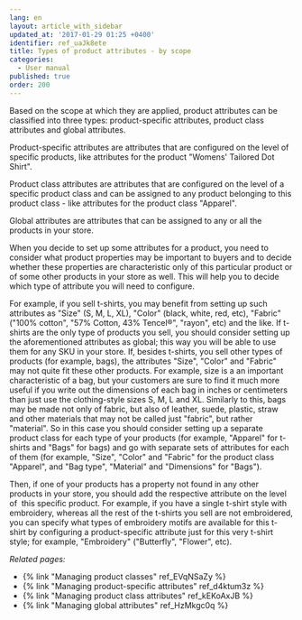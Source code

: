 ```yaml
---
lang: en
layout: article_with_sidebar
updated_at: '2017-01-29 01:25 +0400'
identifier: ref_uaJk8ete
title: Types of product attributes - by scope
categories:
  - User manual
published: true
order: 200
---
```



Based on the scope at which they are applied, product attributes can be classified into three types: product-specific attributes, product class attributes and global attributes.

Product-specific attributes are attributes that are configured on the level of specific products, like attributes for the product "Womens' Tailored Dot Shirt". 

Product class attributes are attributes that are configured on the level of a specific product class and can be assigned to any product belonging to this product class - like attributes for the product class "Apparel".

Global attributes are attributes that can be assigned to any or all the products in your store.

When you decide to set up some attributes for a product, you need to consider what product properties may be important to buyers and to decide whether these properties are characteristic only of this particular product or of some other products in your store as well. This will help you to decide which type of attribute you will need to configure.

For example, if you sell t-shirts, you may benefit from setting up such attributes as "Size" (S, M, L, XL), "Color" (black, white, red, etc), "Fabric" ("100% cotton", "57% Cotton, 43% Tencel®", "rayon", etc) and the like. If t-shirts are the only type of products you sell, you should consider setting up the aforementioned attributes as global; this way you will be able to use them for any SKU in your store. If, besides t-shirts, you sell other types of products (for example, bags), the attributes "Size", "Color" and "Fabric" may not quite fit these other products. For example, size is a an important characteristic of a bag, but your customers are sure to find it much more useful if you write out the dimensions of each bag in inches or centimeters than just use the clothing-style sizes S, M, L and XL. Similarly to this, bags may be made not only of fabric, but also of leather, suede, plastic, straw and other materials that may not be called just "fabric", but rather "material". So in this case you should consider setting up a separate product class for each type of your products (for example, "Apparel" for t-shirts and "Bags" for bags) and go with separate sets of attributes for each of them (for example, "Size", "Color" and "Fabric" for the product class "Apparel", and "Bag type", "Material" and "Dimensions" for "Bags"). 

Then, if one of your products has a property not found in any other products in your store, you should add the respective attribute on the level of  this specific product. For example, if you have a single t-shirt style with embroidery, whereas all the rest of the t-shirts you sell are not embroidered, you can specify what types of embroidery motifs are available for this t-shirt by configuring a product-specific attribute just for this very t-shirt style; for example, "Embroidery" ("Butterfly", "Flower", etc).

_Related pages:_

*   {% link "Managing product classes" ref_EVqNSaZy %}
*   {% link "Managing product-specific attributes" ref_d4ktum3z %}
*   {% link "Managing product class attributes" ref_kEKoAxJB %}
*   {% link "Managing global attributes" ref_HzMkgc0q %}
